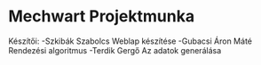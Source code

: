 # Mechwart Projektmunka
Készítői: 
-Szkibák Szabolcs Weblap készítése
-Gubacsi Áron Máté Rendezési algoritmus
-Terdik Gergő Az adatok generálása
